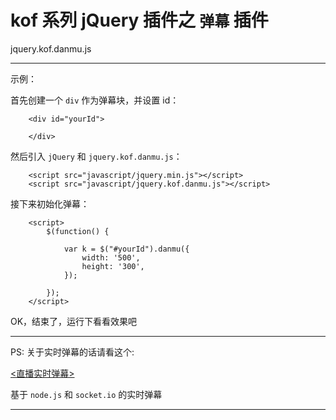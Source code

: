 # kof 系列 jQuery 插件之 `弹幕` 插件

jquery.kof.danmu.js

---

示例：

首先创建一个 `div` 作为弹幕块，并设置 id：

```
	<div id="yourId">

	</div>
```

然后引入 `jQuery` 和 `jquery.kof.danmu.js`：

```
	<script src="javascript/jquery.min.js"></script>
	<script src="javascript/jquery.kof.danmu.js"></script>
```

接下来初始化弹幕：

```
	<script>
		$(function() {

			var k = $("#yourId").danmu({
				width: '500', 
				height: '300',
			});	

		}); 
	</script>
```

OK，结束了，运行下看看效果吧

---

PS: 关于实时弹幕的话请看这个: 

[<直播实时弹幕>](https://github.com/kof97/realtime-danmu.git)

基于 `node.js` 和 `socket.io` 的实时弹幕

---